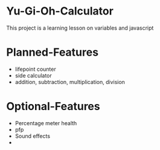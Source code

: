 # Yu-Gi-Oh-Calculator
This project is a learning lesson on variables and javascript
# Planned-Features 
- lifepoint counter
- side calculator
- addition, subtraction, multiplication, division
# Optional-Features
- Percentage meter health
- pfp
- Sound effects
- 
